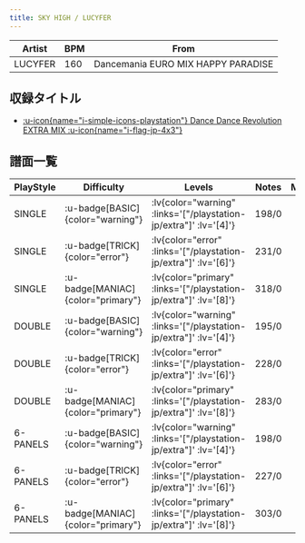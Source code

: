 ```yaml
---
title: SKY HIGH / LUCYFER
---
```


|Artist|BPM|From|
|------|---|----|
|LUCYFER|160|Dancemania EURO MIX HAPPY PARADISE|

## 収録タイトル

- [ :u-icon{name="i-simple-icons-playstation"} Dance Dance Revolution EXTRA MIX :u-icon{name="i-flag-jp-4x3"} ](/playstation-jp/extra)

## 譜面一覧

|PlayStyle|Difficulty|Levels|Notes|Movie|
|---------|----------|------|-----|-----|
|SINGLE| :u-badge[BASIC]{color="warning"} | :lv{color="warning" :links='["/playstation-jp/extra"]' :lv='[4]'} |198/0||
|SINGLE| :u-badge[TRICK]{color="error"} | :lv{color="error" :links='["/playstation-jp/extra"]' :lv='[6]'} |231/0||
|SINGLE| :u-badge[MANIAC]{color="primary"} | :lv{color="primary" :links='["/playstation-jp/extra"]' :lv='[8]'} |318/0||
|DOUBLE| :u-badge[BASIC]{color="warning"} | :lv{color="warning" :links='["/playstation-jp/extra"]' :lv='[4]'} |195/0||
|DOUBLE| :u-badge[TRICK]{color="error"} | :lv{color="error" :links='["/playstation-jp/extra"]' :lv='[6]'} |228/0||
|DOUBLE| :u-badge[MANIAC]{color="primary"} | :lv{color="primary" :links='["/playstation-jp/extra"]' :lv='[8]'} |283/0||
|6-PANELS| :u-badge[BASIC]{color="warning"} | :lv{color="warning" :links='["/playstation-jp/extra"]' :lv='[4]'} |198/0||
|6-PANELS| :u-badge[TRICK]{color="error"} | :lv{color="error" :links='["/playstation-jp/extra"]' :lv='[6]'} |227/0||
|6-PANELS| :u-badge[MANIAC]{color="primary"} | :lv{color="primary" :links='["/playstation-jp/extra"]' :lv='[8]'} |303/0||
